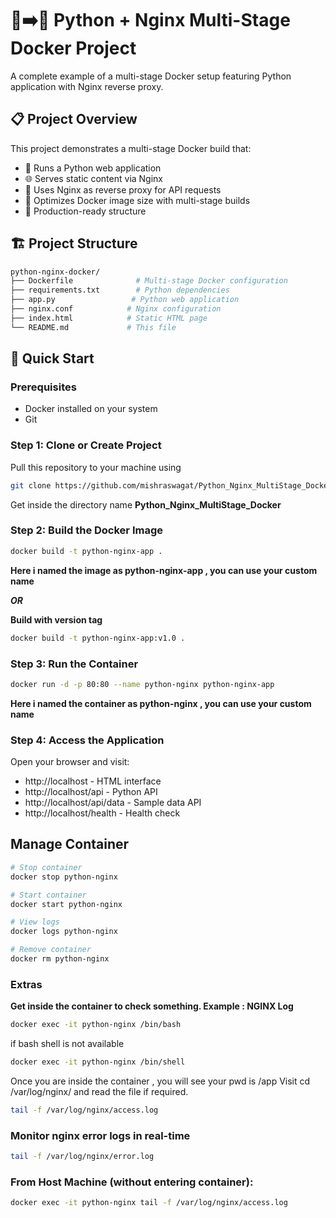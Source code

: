 # 🐍➡️🐳 Python + Nginx Multi-Stage Docker Project
A complete example of a multi-stage Docker setup featuring Python application with Nginx reverse proxy.

## 📋 Project Overview
This project demonstrates a multi-stage Docker build that:

 - 🐍 Runs a Python web application
 - 🌐 Serves static content via Nginx
 - 🔄 Uses Nginx as reverse proxy for API requests
 - 🐳 Optimizes Docker image size with multi-stage builds
 - 🚀 Production-ready structure
 
## 🏗️ Project Structure

```bash
python-nginx-docker/
├── Dockerfile              # Multi-stage Docker configuration
├── requirements.txt        # Python dependencies
├── app.py                 # Python web application
├── nginx.conf            # Nginx configuration
├── index.html            # Static HTML page
└── README.md             # This file
```

## 🚀 Quick Start
### Prerequisites
 - Docker installed on your system
 - Git
 
### Step 1: Clone or Create Project

Pull this repository to your machine using
```bash
git clone https://github.com/mishraswagat/Python_Nginx_MultiStage_Docker.git
```

Get inside the directory name **Python_Nginx_MultiStage_Docker**

### Step 2: Build the Docker Image

```bash
docker build -t python-nginx-app .
```
**Here i named the image as python-nginx-app , you can use your custom name**

***OR***

**Build with version tag**
```bash
docker build -t python-nginx-app:v1.0 .
```

### Step 3: Run the Container
```bash
docker run -d -p 80:80 --name python-nginx python-nginx-app
```
**Here i named the container as python-nginx , you can use your custom name**

### Step 4: Access the Application

Open your browser and visit:

 - http://localhost - HTML interface
 - http://localhost/api - Python API
 - http://localhost/api/data - Sample data API
 - http://localhost/health - Health check
 
## Manage Container

```bash
# Stop container
docker stop python-nginx

# Start container
docker start python-nginx

# View logs
docker logs python-nginx

# Remove container
docker rm python-nginx
```

### Extras

**Get inside the container to check something. Example : NGINX Log**
```bash
docker exec -it python-nginx /bin/bash
```
if bash shell is not available 
```bash
docker exec -it python-nginx /bin/shell
```
Once you are inside the container , you will see your pwd is /app
Visit cd /var/log/nginx/ and read the file if required.
```bash
tail -f /var/log/nginx/access.log
```
### Monitor nginx error logs in real-time 
```bash 
tail -f /var/log/nginx/error.log
```

### From Host Machine (without entering container):

```bash
docker exec -it python-nginx tail -f /var/log/nginx/access.log
```

